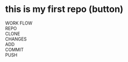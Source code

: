 # this is my first repo (button)
WORK FLOW
<br>
REPO
<br>
CLONE
<br>
CHANGES
<br>
ADD
<br>
COMMIT
<br>
PUSH